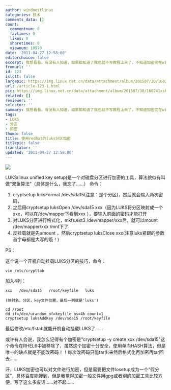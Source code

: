 ```yaml
---
author: windnestlinux
categories: 技术
comments_data: []
count:
  commentnum: 0
  favtimes: 0
  likes: 0
  sharetimes: 0
  viewnum: 10970
date: '2011-04-27 12:58:00'
editorchoice: false
excerpt: 我想看看，有没有人知道，如果都知道了我也就不写教程上来了，不知道加密完在windows下能不能用，如果可以就完美了～～
fromurl: ''
id: 123
islctt: false
largepic: https://img.linux.net.cn/data/attachment/album/201507/30/160241xsk363bwsm8s1sz3.png
url: /article-123-1.html
pic: https://img.linux.net.cn/data/attachment/album/201507/30/160241xsk363bwsm8s1sz3.png.thumb.jpg
related: []
reviewer: ''
selector: ''
summary: 我想看看，有没有人知道，如果都知道了我也就不写教程上来了，不知道加密完在windows下能不能用，如果可以就完美了～～
tags:
- LUKS
- 分区
- 加密
thumb: false
title: 使用redhat的luks分区加密
titlepic: false
translator: ''
updated: '2011-04-27 12:58:00'
---
```


![](https://img.linux.net.cn/data/attachment/album/201507/30/160241xsk363bwsm8s1sz3.png)


LUKS(linux unified key setup)是一个对磁盘分区进行加密的工具，算法貌似有叫做“双鱼算法”（具体是什么，我忘了……） 命令：


1. cryptsetup luksFormat /dev/sda15(注意：是个分区)，然后就会输入两次密码，
2. 之后用cryptsetup luksOpen /dev/sda15 xxx（因为LUKS将分区映射成一个xxx，可以在/dev/mapper下看到xxx ），要输入前面的密码才能打开
3. 对LUKS分区进行格式化，mkfs.ext3 /dev/mapper/xxx后，就可以mount /dev/mapper/xxx /mnt下了
4. 反挂载就是先umount ，然后cryptsetup luksClose xxx(注意luks紧跟的参数首字母都是大写的哦！)


PS：


这个说一个开机自动挂载LUKS分区的技巧，命令：



```
vim /etc/crypttab  
```

加入4列：



```
xxx   /dev/sda15   /root/keyfile   luks

(映射名，分区，key文件位置，最后一列就是'luks')
```


```
cd /root
dd if=/dev/urandom of=keyfile bs=4k count=1
cryptsetup luksAddKey /dev/sda15 /root/keyfile

```

最后修改/etc/fstab就能开机自动挂载LUKS了……


或许有人会说，我怎么记得有个加密是"cryptsetup -y create xxx /dev/sda15"这个命令在RHEL6中被移除了，虽然这个加密十分安全，使用单向HASH算法，但是唯一的缺点就是不能改密码！！每次改密码只能tar出来然后格式化再加密再tar回去……


汗，LUKS加密也可以对文件进行加密，但是需要把文件losetup成为一个“假分区”，具体百度能搜到，但是我觉得加密一般文件用gpg或者别的加密工具比较方便，写了这么多废话……对不起……